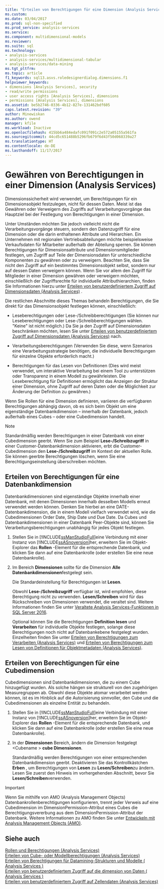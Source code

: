 ```yaml
---
title: "Erteilen von Berechtigungen für eine Dimension (Analysis Services) | Microsoft Docs"
ms.custom: 
ms.date: 03/04/2017
ms.prod: sql-non-specified
ms.prod_service: analysis-services
ms.service: 
ms.component: multidimensional-models
ms.reviewer: 
ms.suite: sql
ms.technology:
- analysis-services
- analysis-services/multidimensional-tabular
- analysis-services/data-mining
ms.tgt_pltfrm: 
ms.topic: article
f1_keywords: sql13.asvs.roledesignerdialog.dimensions.f1
helpviewer_keywords:
- dimensions [Analysis Services], security
- read/write permissions
- user access rights [Analysis Services], dimensions
- permissions [Analysis Services], dimensions
ms.assetid: be5b2746-0336-4b12-827e-131462bdf605
caps.latest.revision: "39"
author: Minewiskan
ms.author: owend
manager: kfile
ms.workload: Inactive
ms.openlocfilehash: 415bb6a484edafc091f091c2e572a05155a561fa
ms.sourcegitcommit: 44cd5c651488b5296fb679f6d43f50d068339a27
ms.translationtype: HT
ms.contentlocale: de-DE
ms.lasthandoff: 11/17/2017
---
```

# <a name="grant-permissions-on-a-dimension-analysis-services"></a>Gewähren von Berechtigungen in einer Dimension (Analysis Services)
  Dimensionssicherheit wird verwendet, um Berechtigungen für ein Dimensionsobjekt festzulegen, nicht für dessen Daten. Meist ist das Gewähren oder Verweigern des Zugriffs auf Verarbeitungsvorgänge das Hauptziel bei der Festlegung von Berechtigungen in einer Dimension.  
  
 Unter Umständen möchten Sie jedoch vielleicht nicht die Verarbeitungsvorgänge steuern, sondern den Datenzugriff für eine Dimension oder die darin enthaltenen Attribute und Hierarchien. Ein Unternehmen mit regionalen Vertriebsabteilungen möchte beispielsweise Verkaufsdaten für Mitarbeiter außerhalb der Abteilung sperren. Sie können Berechtigungen für Dimensionsattribute und Dimensionsmitglieder festlegen, um Zugriff auf Teile der Dimensionsdaten für unterschiedliche Komponenten zu gewähren oder zu verweigern. Beachten Sie, dass Sie nicht den Zugriff auf ein bestimmtes Dimensionsobjekt selbst, sondern nur auf dessen Daten verweigern können. Wenn Sie vor allem den Zugriff für Mitglieder in einer Dimension gewähren oder verweigern möchten, einschließlich der Zugriffsrechte für individuelle Attributhierarchien, finden Sie Informationen hierzu unter [Erteilen von benutzerdefiniertem Zugriff auf Dimensionsdaten &#40;Analysis Services&#41;](../../analysis-services/multidimensional-models/grant-custom-access-to-dimension-data-analysis-services.md) .  
  
 Die restlichen Abschnitte dieses Themas behandeln Berechtigungen, die Sie direkt für das Dimensionsobjekt festlegen können, einschließlich:  
  
-   Leseberechtigungen oder Lese-/Schreibberechtigungen (Sie können nur Leseberechtigungen oder Lese-/Schreibberechtigungen wählen. "Keine" ist nicht möglich.) Da Sie ja den Zugriff auf Dimensionsdaten beschränken möchten, lesen Sie unter [Erteilen von benutzerdefiniertem Zugriff auf Dimensionsdaten &#40;Analysis Services&#41;](../../analysis-services/multidimensional-models/grant-custom-access-to-dimension-data-analysis-services.md) nach.  
  
-   Verarbeitungsberechtigungen (Verwenden Sie diese, wenn Szenarios eine Verarbeitungsstrategie benötigen, die individuelle Berechtigungen für einzelne Objekte erforderlich macht.)  
  
-   Berechtigungen für das Lesen von Definitionen (Dies wird meist verwendet, um interaktive Verarbeitung bei einem Tool zu unterstützen oder Transparenz in einem Modell zu gewährleisten. Die Leseberechtigung für Definitionen ermöglicht das Anzeigen der Struktur einer Dimension, ohne Zugriff auf deren Daten oder die Möglichkeit zur Änderung der Definition zu gewähren.)  
  
 Wenn Sie Rollen für eine Dimension definieren, variieren die verfügbaren Berechtigungen abhängig davon, ob es sich beim Objekt um eine eigenständige Datenbankdimension – innerhalb der Datenbank, jedoch außerhalb eines Cubes – oder eine Cubedimension handelt.  
  
> [!NOTE]  
>  Standardmäßig werden Berechtigungen in einer Datenbank von einer Cubedimension geerbt. Wenn Sie zum Beispiel **Lese-/Schreibzugriff** in einer Customer-Datenbankdimension aktivieren, erbt die Customer-Cubedimension den **Lese-/Schreibzugriff** im Kontext der aktuellen Rolle. Sie können geerbte Berechtigungen löschen, wenn Sie eine Berechtigungseinstellung überschreiben möchten.  
  
## <a name="set-permissions-on-a-database-dimension"></a>Erteilen von Berechtigungen für eine Datenbankdimension  
 Datenbankdimensionen sind eigenständige Objekte innerhalb einer Datenbank, mit denen Dimensionen innerhalb desselben Modells erneut verwendet werden können. Denken Sie hierbei an eine DATE-Datenbankdimension, die in einem Modell vielfach verwendet wird, wie die Cubedimensionen Order Date, Ship Date und Due Date. Da Cubes und Datenbankdimensionen in einer Datenbank Peer-Objekte sind, können Sie Verarbeitungsberechtigungen unabhängig für jedes Objekt festlegen.  
  
1.  Stellen Sie in [!INCLUDE[ssManStudioFull](../../includes/ssmanstudiofull-md.md)]eine Verbindung mit einer Instanz von [!INCLUDE[ssASnoversion](../../includes/ssasnoversion-md.md)]her, erweitern Sie im Objekt-Explorer das **Rollen** -Element für die entsprechende Datenbank, und klicken Sie dann auf eine Datenbankrolle (oder erstellen Sie eine neue Datenbankrolle).  
  
2.  Im Bereich **Dimensionen** sollte für die Dimension **Alle Datenbankdimensionen**festgelegt sein.  
  
     Die Standardeinstellung für Berechtigungen ist **Lesen**.  
  
     Obwohl **Lese-/Schreibzugriff** verfügbar ist, wird empfohlen, diese Berechtigung nicht zu verwenden. **Lesen/Schreiben** wird für das Rückschreiben von Dimensionen verwendet, die veraltet sind. Weitere Informationen finden Sie unter [Veraltete Analysis Services-Funktionen in SQL Server 2016](../../analysis-services/deprecated-analysis-services-features-in-sql-server-2016.md).  
  
     Optional können Sie die Berechtigungen **Definition lesen** und **Verarbeiten** für individuelle Objekte festlegen, solange diese Berechtigungen noch nicht auf Datenbankebene festgelegt wurden. Einzelheiten finden Sie unter [Erteilen von Berechtigungen zum Verarbeiten &#40;Analysis Services&#41;](../../analysis-services/multidimensional-models/grant-process-permissions-analysis-services.md) und [Erteilen von Berechtigungen zum Lesen von Definitionen für Objektmetadaten &#40;Analysis Services&#41;](../../analysis-services/multidimensional-models/grant-read-definition-permissions-on-object-metadata-analysis-services.md).  
  
## <a name="set-permissions-on-a-cube-dimension"></a>Erteilen von Berechtigungen für eine Cubedimension  
 Cubedimensionen sind Datenbankdimensionen, die zu einem Cube hinzugefügt wurden. Als solche hängen sie strukturell von den zugehörigen Measuregruppen ab. Obwohl diese Objekte atomar verarbeitet werden können, ist es im Hinblick auf die Autorisierung sinnvoller, den Cube und die Cubedimensionen als einzelne Entität zu behandeln.  
  
1.  Stellen Sie in [!INCLUDE[ssManStudioFull](../../includes/ssmanstudiofull-md.md)]eine Verbindung mit einer Instanz von [!INCLUDE[ssASnoversion](../../includes/ssasnoversion-md.md)]her, erweitern Sie im Objekt-Explorer das **Rollen** -Element für die entsprechende Datenbank, und klicken Sie dann auf eine Datenbankrolle (oder erstellen Sie eine neue Datenbankrolle).  
  
2.  In der **Dimensionen** Bereich, ändern die Dimension festgelegt \<Cubename > **cube Dimensionen**.  
  
     Standardmäßig werden Berechtigungen von einer entsprechenden Datenbankdimension geerbt. Deaktivieren Sie das Kontrollkästchen **Erben** , um Berechtigungen von **Lesen** zu **Lesen/Schreiben**zu ändern. Lesen Sie zuerst den Hinweis im vorhergehenden Abschnitt, bevor Sie **Lesen/Schreiben**verwenden.  
  
> [!IMPORTANT]  
>  Wenn Sie mithilfe von AMO (Analysis Management Objects) Datenbankrollenberechtigungen konfigurieren, trennt jeder Verweis auf eine Cubedimension im DimensionPermission-Attribut eines Cubes die Berechtigungsvererbung aus dem DimensionPermission-Attribut der Datenbank. Weitere Informationen zu AMO finden Sie unter [Entwickeln mit Analysis Management Objects &#40;AMO&#41;](../../analysis-services/multidimensional-models/analysis-management-objects/developing-with-analysis-management-objects-amo.md).  
  
## <a name="see-also"></a>Siehe auch  
 [Rollen und Berechtigungen &#40;Analysis Services&#41;](../../analysis-services/multidimensional-models/roles-and-permissions-analysis-services.md)   
 [Erteilen von Cube- oder Modellberechtigungen &#40;Analysis Services&#41;](../../analysis-services/multidimensional-models/grant-cube-or-model-permissions-analysis-services.md)   
 [Erteilen von Berechtigungen für Datamining-Strukturen und Modelle &#40; Analysis Services &#41;](../../analysis-services/multidimensional-models/grant-permissions-on-data-mining-structures-and-models-analysis-services.md)   
 [Erteilen von benutzerdefiniertem Zugriff auf die dimension von Daten &#40; Analysis Services &#41;](../../analysis-services/multidimensional-models/grant-custom-access-to-dimension-data-analysis-services.md)   
 [Erteilen von benutzerdefiniertem Zugriff auf Zellendaten &#40;Analysis Services&#41;](../../analysis-services/multidimensional-models/grant-custom-access-to-cell-data-analysis-services.md)  
  
  
